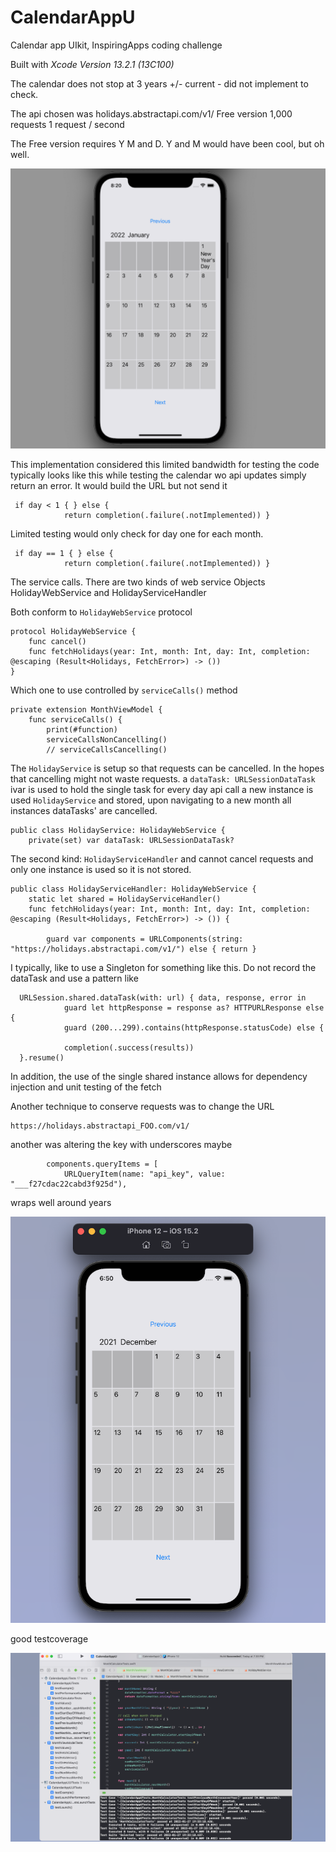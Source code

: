 # CalendarAppU
Calendar app UIkit, InspiringApps coding challenge

Built with *Xcode Version 13.2.1 (13C100)*

The calendar does not stop at 3 years +/- current - did not implement to check.

The api chosen was  holidays.abstractapi.com/v1/
Free version 
1,000 requests
1 request / second

The Free version requires Y M and D.   Y and M would have been cool, but oh well.

![alt text](https://github.com/kerrjo/CalendarAppU/blob/master/Screen%20Shot%202022-01-27%20at%208.21.33%20PM.png)

This implementation considered this limited bandwidth for testing the code typically looks like this while testing the calendar wo api updates
simply return an error. It would build the URL but not send it
```
 if day < 1 { } else {
            return completion(.failure(.notImplemented)) }
```

Limited testing would only check for day one for each month.
```
 if day == 1 { } else {
            return completion(.failure(.notImplemented)) }
```
The service calls. There are two kinds of web service Objects HolidayWebService and HolidayServiceHandler

Both conform to `HolidayWebService` protocol
```
protocol HolidayWebService {
    func cancel()
    func fetchHolidays(year: Int, month: Int, day: Int, completion: @escaping (Result<Holidays, FetchError>) -> ())
}
```
Which one to use controlled by `serviceCalls()` method

```
private extension MonthViewModel {
    func serviceCalls() {
        print(#function)
        serviceCallsNonCancelling()
        // serviceCallsCancelling()
```

The `HolidayService` is setup so that requests can be cancelled. In the hopes that cancelling might not waste requests. a `dataTask: URLSessionDataTask` ivar is used to hold the single task for every day api call a new instance is used `HolidayService` and stored, upon navigating to a new month all instances dataTasks' are cancelled.
```
public class HolidayService: HolidayWebService {
    private(set) var dataTask: URLSessionDataTask?
```

The second kind: `HolidayServiceHandler` and cannot cancel requests and only one instance is used so it is not stored. 
 
```
public class HolidayServiceHandler: HolidayWebService {
    static let shared = HolidayServiceHandler()
    func fetchHolidays(year: Int, month: Int, day: Int, completion: @escaping (Result<Holidays, FetchError>) -> ()) {
        
        guard var components = URLComponents(string: "https://holidays.abstractapi.com/v1/") else { return }
```

I typically, like to use a Singleton for something like this. Do not record the dataTask and use a pattern like 
```
  URLSession.shared.dataTask(with: url) { data, response, error in
            guard let httpResponse = response as? HTTPURLResponse else {
            guard (200...299).contains(httpResponse.statusCode) else {
            
            completion(.success(results))
  }.resume()
```
In addition, the use of the single shared instance allows for dependency injection and unit testing of the fetch

Another technique to conserve requests was to change the URL
```
https://holidays.abstractapi_FOO.com/v1/
```
another was altering the key with underscores maybe
```
        components.queryItems = [
            URLQueryItem(name: "api_key", value: "___f27cdac22cabd3f925d"),
```

wraps well around years

![alt text](https://github.com/kerrjo/CalendarAppU/blob/master/Screen%20Shot%202022-01-27%20at%206.57.45%20PM.png)

good testcoverage

![alt text](https://github.com/kerrjo/CalendarAppU/blob/master/Screen%20Shot%202022-01-27%20at%208.11.00%20PM.png)
